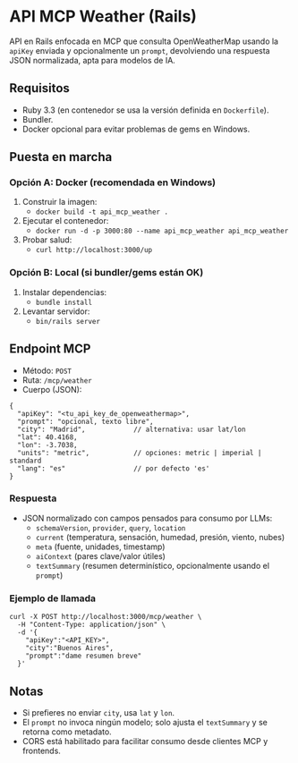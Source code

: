 # API MCP Weather (Rails)

API en Rails enfocada en MCP que consulta OpenWeatherMap usando la `apiKey` enviada y opcionalmente un `prompt`, devolviendo una respuesta JSON normalizada, apta para modelos de IA.

## Requisitos
- Ruby 3.3 (en contenedor se usa la versión definida en `Dockerfile`).
- Bundler.
- Docker opcional para evitar problemas de gems en Windows.

## Puesta en marcha

### Opción A: Docker (recomendada en Windows)
1. Construir la imagen:
   - `docker build -t api_mcp_weather .`
2. Ejecutar el contenedor:
   - `docker run -d -p 3000:80 --name api_mcp_weather api_mcp_weather`
3. Probar salud:
   - `curl http://localhost:3000/up`

### Opción B: Local (si bundler/gems están OK)
1. Instalar dependencias:
   - `bundle install`
2. Levantar servidor:
   - `bin/rails server`

## Endpoint MCP

- Método: `POST`
- Ruta: `/mcp/weather`
- Cuerpo (JSON):
```
{
  "apiKey": "<tu_api_key_de_openweathermap>",
  "prompt": "opcional, texto libre",
  "city": "Madrid",            // alternativa: usar lat/lon
  "lat": 40.4168,
  "lon": -3.7038,
  "units": "metric",           // opciones: metric | imperial | standard
  "lang": "es"                 // por defecto 'es'
}
```

### Respuesta
- JSON normalizado con campos pensados para consumo por LLMs:
  - `schemaVersion`, `provider`, `query`, `location`
  - `current` (temperatura, sensación, humedad, presión, viento, nubes)
  - `meta` (fuente, unidades, timestamp)
  - `aiContext` (pares clave/valor útiles)
  - `textSummary` (resumen determinístico, opcionalmente usando el `prompt`)

### Ejemplo de llamada

```
curl -X POST http://localhost:3000/mcp/weather \
  -H "Content-Type: application/json" \
  -d '{
    "apiKey":"<API_KEY>",
    "city":"Buenos Aires",
    "prompt":"dame resumen breve"
  }'
```

## Notas
- Si prefieres no enviar `city`, usa `lat` y `lon`.
- El `prompt` no invoca ningún modelo; solo ajusta el `textSummary` y se retorna como metadato.
- CORS está habilitado para facilitar consumo desde clientes MCP y frontends.
